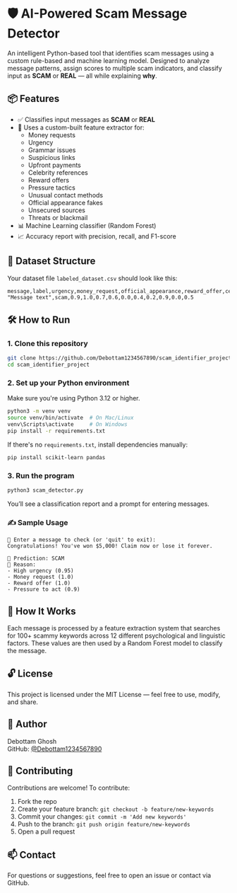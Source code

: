 # 🛡️ AI-Powered Scam Message Detector

An intelligent Python-based tool that identifies scam messages using a custom rule-based and machine learning model. Designed to analyze message patterns, assign scores to multiple scam indicators, and classify input as **SCAM** or **REAL** — all while explaining **why**.

## 📦 Features

- ✅ Classifies input messages as **SCAM** or **REAL**
- 🧠 Uses a custom-built feature extractor for:
  - Money requests
  - Urgency
  - Grammar issues
  - Suspicious links
  - Upfront payments
  - Celebrity references
  - Reward offers
  - Pressure tactics
  - Unusual contact methods
  - Official appearance fakes
  - Unsecured sources
  - Threats or blackmail
- 📊 Machine Learning classifier (Random Forest)
- 📈 Accuracy report with precision, recall, and F1-score

## 📁 Dataset Structure

Your dataset file `labeled_dataset.csv` should look like this:

```csv
message,label,urgency,money_request,official_appearance,reward_offer,celebrity_reference,grammar_issues,unusual_contact_method,pressure_to_act,suspicious_link,upfront_payment
"Message text",scam,0.9,1.0,0.7,0.6,0.0,0.4,0.2,0.9,0.0,0.5
```

## 🛠️ How to Run

### 1. Clone this repository

```bash
git clone https://github.com/Debottam1234567890/scam_identifier_project.git
cd scam_identifier_project
```

### 2. Set up your Python environment

Make sure you're using Python 3.12 or higher.

```bash
python3 -m venv venv
source venv/bin/activate  # On Mac/Linux
venv\Scripts\activate     # On Windows
pip install -r requirements.txt
```

If there's no `requirements.txt`, install dependencies manually:

```bash
pip install scikit-learn pandas
```

### 3. Run the program

```bash
python3 scam_detector.py
```

You’ll see a classification report and a prompt for entering messages.

### ✍️ Sample Usage

```plaintext
💬 Enter a message to check (or 'quit' to exit):
Congratulations! You've won $5,000! Claim now or lose it forever.

🤖 Prediction: SCAM
📌 Reason:
- High urgency (0.95)
- Money request (1.0)
- Reward offer (1.0)
- Pressure to act (0.9)
```

## 🧠 How It Works

Each message is processed by a feature extraction system that searches for 100+ scammy keywords across 12 different psychological and linguistic factors. These values are then used by a Random Forest model to classify the message.

## 🔓 License

This project is licensed under the MIT License — feel free to use, modify, and share.

## 👤 Author

Debottam Ghosh  
GitHub: [@Debottam1234567890](https://github.com/Debottam1234567890)

## 🤝 Contributing

Contributions are welcome! To contribute:

1. Fork the repo
2. Create your feature branch: `git checkout -b feature/new-keywords`
3. Commit your changes: `git commit -m 'Add new keywords'`
4. Push to the branch: `git push origin feature/new-keywords`
5. Open a pull request

## 📫 Contact

For questions or suggestions, feel free to open an issue or contact via GitHub.
